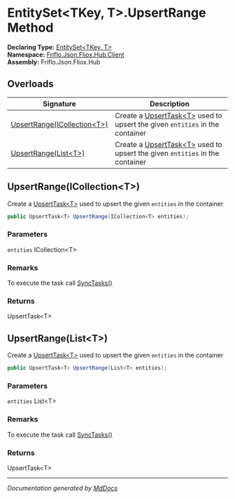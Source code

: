 ﻿<!--  
  <auto-generated>   
    The contents of this file were generated by a tool.  
    Changes to this file may be list if the file is regenerated  
  </auto-generated>   
-->

# EntitySet\<TKey, T\>.UpsertRange Method

**Declaring Type:** [EntitySet\<TKey, T\>](../index.md)  
**Namespace:** [Friflo.Json.Fliox.Hub.Client](../../index.md)  
**Assembly:** Friflo.Json.Fliox.Hub

## Overloads

| Signature                                                 | Description                                                                                                  |
| --------------------------------------------------------- | ------------------------------------------------------------------------------------------------------------ |
| [UpsertRange(ICollection\<T\>)](#upsertrangeicollectiont) | Create a [UpsertTask\<T\>](../../UpsertTask-1/index.md) used to upsert the given `entities` in the container |
| [UpsertRange(List\<T\>)](#upsertrangelistt)               | Create a [UpsertTask\<T\>](../../UpsertTask-1/index.md) used to upsert the given `entities` in the container |

## UpsertRange(ICollection\<T\>)

Create a [UpsertTask\<T\>](../../UpsertTask-1/index.md) used to upsert the given `entities` in the container

```csharp
public UpsertTask<T> UpsertRange(ICollection<T> entities);
```

### Parameters

`entities`  ICollection\<T\>

### Remarks

 To execute the task call [SyncTasks()](../../FlioxClient/methods/SyncTasks.md)

### Returns

UpsertTask\<T\>

## UpsertRange(List\<T\>)

Create a [UpsertTask\<T\>](../../UpsertTask-1/index.md) used to upsert the given `entities` in the container

```csharp
public UpsertTask<T> UpsertRange(List<T> entities);
```

### Parameters

`entities`  List\<T\>

### Remarks

 To execute the task call [SyncTasks()](../../FlioxClient/methods/SyncTasks.md)

### Returns

UpsertTask\<T\>

___

*Documentation generated by [MdDocs](https://github.com/ap0llo/mddocs)*

